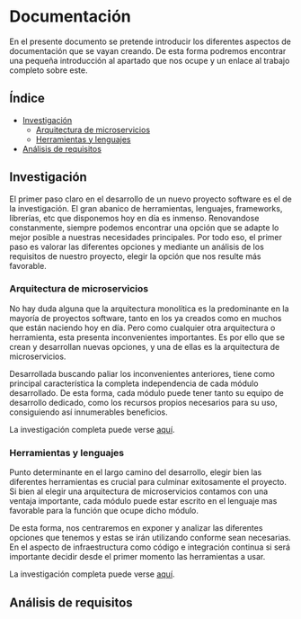 # Documentación

En el presente documento se pretende introducir los diferentes aspectos de documentación que se vayan creando. De esta forma podremos encontrar una pequeña introducción al apartado que nos ocupe y un enlace al trabajo completo sobre este.

## Índice

- [Investigación](#investigacion)
	- [Arquitectura de microservicios](#microservicios)
	- [Herramientas y lenguajes](#herramientas_lenguajes)
- [Análisis de requisitos](#analisis_requisitos)

## Investigación <a name="investigacion"></a>

El primer paso claro en el desarrollo de un nuevo proyecto software es el de la investigación. El gran abanico de herramientas, lenguajes, frameworks, librerías, etc que disponemos hoy en día es inmenso. Renovandose constanmente, siempre podemos encontrar una opción que se adapte lo mejor posible a nuestras necesidades principales. Por todo eso, el primer paso es valorar las diferentes opciones y mediante un análisis de los requisitos de nuestro proyecto, elegir la opción que nos resulte más favorable.

### Arquitectura de microservicios <a name="microservicios"></a>

No hay duda alguna que la arquitectura monolítica es la predominante en la mayoría de proyectos software, tanto en los ya creados como en muchos que están naciendo hoy en día. Pero como cualquier otra arquitectura o herramienta, esta presenta inconvenientes importantes. Es por ello que se crean y desarrollan nuevas opciones, y una de ellas es la arquitectura de microservicios. 

Desarrollada buscando paliar los inconvenientes anteriores, tiene como principal característica la completa independencia de cada módulo desarrollado. De esta forma, cada módulo puede tener tanto su equipo de desarrollo dedicado, como los recursos propios necesarios para su uso, consiguiendo así innumerables beneficios. 

La investigación completa puede verse [aquí](microservicios.md).

### Herramientas y lenguajes <a name="herramientas_lenguajes"></a>

Punto determinante en el largo camino del desarrollo, elegir bien las diferentes herramientas es crucial para culminar exitosamente el proyecto. Si bien al elegir una arquitectura de microservicios contamos con una ventaja importante, cada módulo puede estar escrito en el lenguaje mas favorable para la función que ocupe dicho módulo.

De esta forma, nos centraremos en exponer y analizar las diferentes opciones que tenemos y estas se irán utilizando conforme sean necesarias. En el aspecto de infraestructura como código e integración continua si será importante decidir desde el primer momento las herramientas a usar.

La investigación completa puede verse [aquí](herramientas_lenguajes.md).

## Análisis de requisitos <a name="analisis_requisitos"></a>
